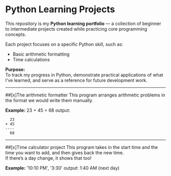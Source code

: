 # Python Learning Projects

This repository is my **Python learning portfolio** — a collection of beginner to intermediate projects created while practicing core programming concepts.

Each project focuses on a specific Python skill, such as:
- Basic arithmetic formatting
- Time calculations
<!-- Data Cleaning & Analysis
- Web Scraping Automation
- Text Processing with NLP -->


**Purpose:**  
To track my progress in Python, demonstrate practical applications of what I've learned, and serve as a reference for future development work.

---


##[x]The arithmetic formatter
This program arranges arithmetic problems in the format we would write them manually.

**Example:**
23 + 45 = 68
output:
```
  23
+ 45
----
  68
```
---
##[x]Time calculator project
This program takes in the start time and the time you want to add, and then gives back the new time.  
If there’s a day change, it shows that too!

**Example:**
'10:10 PM', '3:30'
output: 1:40 AM (next day)


<!-- Data Cleaning & Analysis
Processed and cleaned raw datasets using Pandas and NumPy.
Generated descriptive statistics and visual insights using Matplotlib and Seaborn.


- Web Scraping Automation
Built Python scripts with Requests and BeautifulSoup to extract product data from e-commerce sites.
Used Regex for text parsing and data formatting before exporting to CSV.

- Text Processing with NLP
Applied NLTK and spaCy for tokenization, lemmatization, and sentiment analysis on textual datasets.
Automated preprocessing steps to improve efficiency of text analysis workflows. -->

